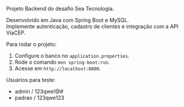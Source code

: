 Projeto Backend do desafio Sea Tecnologia.

Desenvolvido em Java com Spring Boot e MySQL.  
Implemente autenticação, cadastro de clientes e integração com a API ViaCEP.

Para rodar o projeto:
1. Configure o banco no `application.properties`.
2. Rode o comando `mvn spring-boot:run`.
3. Acesse em `http://localhost:8080`.

Usuários para teste:  
- admin / 123qwe!@#  
- padrao / 123qwe123
